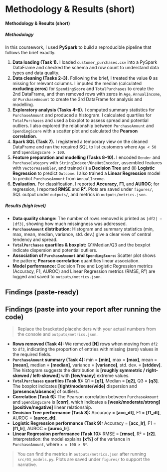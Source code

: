 # Methodology & Results (short)

#### Methodology & Results (short)

##### Methodology
In this coursework, I used **PySpark** to build a reproducible pipeline that follows the brief exactly.
1. **Data loading (Task 1).** I loaded `customer_purchases.csv` into a PySpark DataFrame and checked the schema and row count to understand data types and data quality.
2. **Data cleaning (Tasks 2–3).** Following the brief, I treated the value **0** as missing for relevant columns. I imputed the median (calculated **excluding zeros**) for `SpendingScore` and `TotalPurchases` to create the 2nd DataFrame, and then removed rows with zeros in `Age`, `AnnualIncome`, or `PurchaseAmount` to create the 3rd DataFrame for analysis and modelling.
3. **Exploratory analysis (Tasks 4–6).** I computed summary statistics for `PurchaseAmount` and produced a histogram. I calculated quartiles for `TotalPurchases` and used a boxplot to assess spread and potential outliers. I also explored the relationship between `PurchaseAmount` and `SpendingScore` with a scatter plot and calculated the **Pearson correlation**.
4. **Spark SQL (Task 7).** I registered a temporary view on the cleaned DataFrame and ran the required SQL to list customers where `Age < 50` and `SpendingScore > 100`.
5. **Feature preparation and modelling (Tasks 8–10).** I encoded `Gender` and `PurchaseCategory` with `StringIndexer`/`OneHotEncoder`, assembled features with `VectorAssembler`, and trained (i) a **Decision Tree** and (ii) **Logistic Regression** to predict `Outcome`. I also trained a **Linear Regression** model to predict `PurchaseAmount` from `AnnualIncome`.
6. **Evaluation.** For classification, I reported **Accuracy**, **F1**, and **AUROC**; for regression, I reported **RMSE** and **R²**. Plots are saved under `figures/`, SQL output under `outputs/`, and metrics in `outputs/metrics.json`.

##### Results (high level)
- **Data quality change:** The number of rows removed is printed as `|df2| − |df3|`, showing how much missingness was addressed.
- **`PurchaseAmount` distribution:** Histogram and summary statistics (min, max, mean, median, variance, std. dev.) give a clear view of central tendency and spread.
- **`TotalPurchases` quartiles & boxplot:** Q1/Median/Q3 and the boxplot indicate dispersion and potential outliers.
- **Association of `PurchaseAmount` and `SpendingScore`:** Scatter plot shows the pattern; **Pearson correlation** quantifies linear association.
- **Model performance:** Decision Tree and Logistic Regression metrics (Accuracy, F1, AUROC) and Linear Regression metrics (RMSE, R²) are logged and saved to `outputs/metrics.json`.

## Findings (paste-ready)

## Findings (paste into your report after running the code)

> Replace the bracketed placeholders with your actual numbers from the console and `outputs/metrics.json`.

- **Rows removed (Task 4):** We removed **[N]** rows when moving from `df2` to `df3`, indicating the proportion of entries with missing (zero) values in the required fields.
- **`PurchaseAmount` summary (Task 4):** min = **[min]**, max = **[max]**, mean = **[mean]**, median = **[median]**, variance = **[variance]**, std. dev. = **[stddev]**. The histogram suggests the distribution is **[roughly symmetric / right-skewed / left-skewed]** with **[few/many]** extreme values.
- **`TotalPurchases` quartiles (Task 5):** Q1 = **[q1]**, Median = **[q2]**, Q3 = **[q3]**. The boxplot indicates **[tight/moderate/wide]** dispersion and **[presence/absence]** of outliers.
- **Correlation (Task 6):** The Pearson correlation between `PurchaseAmount` and `SpendingScore` is **[corr]**, which indicates a **[weak/moderate/strong] [positive/negative]** linear relationship.
- **Decision Tree performance (Task 8):** Accuracy = **[acc_dt]**, F1 = **[f1_dt]**, AUROC = **[auroc_dt]**.
- **Logistic Regression performance (Task 9):** Accuracy = **[acc_lr]**, F1 = **[f1_lr]**, AUROC = **[auroc_lr]**.
- **Linear Regression performance (Task 10):** RMSE = **[rmse]**, R² = **[r2]**. Interpretation: the model explains **[x%]** of the variance in `PurchaseAmount`, where `x = 100 × R²`.

> You can find the metrics in `outputs/metrics.json` after running `src/03_models.py`. Plots are saved under `figures/` to support the narrative.
